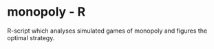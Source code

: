 # monopoly - R
R-script which analyses simulated games of monopoly and figures the optimal strategy.
 
